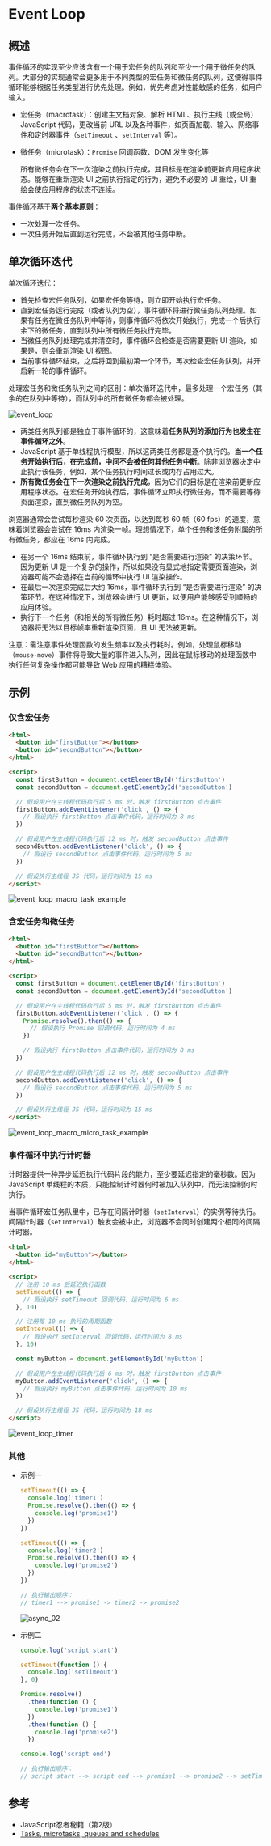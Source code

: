 # Event Loop

## 概述

事件循环的实现至少应该含有一个用于宏任务的队列和至少一个用于微任务的队列。大部分的实现通常会更多用于不同类型的宏任务和微任务的队列，这使得事件循环能够根据任务类型进行优先处理。例如，优先考虑对性能敏感的任务，如用户输入。

- 宏任务（macrotask）：创建主文档对象、解析 HTML、执行主线（或全局）JavaScript 代码，更改当前 URL 以及各种事件，如页面加载、输入、网络事件和定时器事件（`setTimeout` 、`setInterval` 等）。
- 微任务（microtask）：`Promise` 回调函数、DOM 发生变化等

  所有微任务会在下一次渲染之前执行完成，其目标是在渲染前更新应用程序状态。能够在重新渲染 UI 之前执行指定的行为，避免不必要的 UI 重绘，UI 重绘会使应用程序的状态不连续。

事件循环基于**两个基本原则**：

- 一次处理一次任务。
- 一次任务开始后直到运行完成，不会被其他任务中断。

## 单次循环迭代

单次循环迭代：

- 首先检查宏任务队列，如果宏任务等待，则立即开始执行宏任务。
- 直到宏任务运行完成（或者队列为空），事件循环将进行微任务队列处理。如果有任务在微任务队列中等待，则事件循环将依次开始执行，完成一个后执行余下的微任务，直到队列中所有微任务执行完毕。
- 当微任务队列处理完成并清空时，事件循环会检查是否需要更新 UI 渲染，如果是，则会重新渲染 UI 视图。
- 当前事件循环结束，之后将回到最初第一个环节，再次检查宏任务队列，并开启新一轮的事件循环。

处理宏任务和微任务队列之间的区别：单次循环迭代中，最多处理一个宏任务（其余的在队列中等待），而队列中的所有微任务都会被处理。

![event_loop](./files/images/event_loop.drawio.png)

- 两类任务队列都是独立于事件循环的，这意味着**任务队列的添加行为也发生在事件循环之外**。
- JavaScript 基于单线程执行模型，所以这两类任务都是逐个执行的。**当一个任务开始执行后，在完成前，中间不会被任何其他任务中断**。除非浏览器决定中止执行该任务，例如，某个任务执行时间过长或内存占用过大。
- **所有微任务会在下一次渲染之前执行完成**，因为它们的目标是在渲染前更新应用程序状态。在宏任务开始执行后，事件循环立即执行微任务，而不需要等待页面渲染，直到微任务队列为空。

浏览器通常会尝试每秒渲染 60 次页面，以达到每秒 60 帧（60 fps）的速度，意味着浏览器会尝试在 16ms 内渲染一帧。理想情况下，单个任务和该任务附属的所有微任务，都应在 16ms 内完成。

- 在另一个 16ms 结束前，事件循环执行到 “是否需要进行渲染” 的决策环节。因为更新 UI 是一个复杂的操作，所以如果没有显式地指定需要页面渲染，浏览器可能不会选择在当前的循环中执行 UI 渲染操作。
- 在最后一次渲染完成后大约 16ms，事件循环执行到 “是否需要进行渲染” 的决策环节。在这种情况下，浏览器会进行 UI 更新，以便用户能够感受到顺畅的应用体验。
- 执行下一个任务（和相关的所有微任务）耗时超过 16ms。在这种情况下，浏览器将无法以目标帧率重新渲染页面，且 UI 无法被更新。

注意：需注意事件处理函数的发生频率以及执行耗时。例如，处理鼠标移动（`mouse-move`）事件将导致大量的事件进入队列，因此在鼠标移动的处理函数中执行任何复杂操作都可能导致 Web 应用的糟糕体验。

## 示例

### 仅含宏任务

```html
<html>
  <button id="firstButton"></button>
  <button id="secondButton"></button>
</html>

<script>
  const firstButton = document.getElementById('firstButton')
  const secondButton = document.getElementById('secondButton')

  // 假设用户在主线程代码执行后 5 ms 时，触发 firstButton 点击事件
  firstButton.addEventListener('click', () => {
    // 假设执行 firstButton 点击事件代码，运行时间为 8 ms
  })

  // 假设用户在主线程代码执行后 12 ms 时，触发 secondButton 点击事件
  secondButton.addEventListener('click', () => {
    // 假设行 secondButton 点击事件代码，运行时间为 5 ms
  })

  // 假设执行主线程 JS 代码，运行时间为 15 ms
</script>
```

![event_loop_macro_task_example](./files/images/event_loop_macro_task_example.drawio.png)

### 含宏任务和微任务

```html
<html>
  <button id="firstButton"></button>
  <button id="secondButton"></button>
</html>

<script>
  const firstButton = document.getElementById('firstButton')
  const secondButton = document.getElementById('secondButton')

  // 假设用户在主线程代码执行后 5 ms 时，触发 firstButton 点击事件
  firstButton.addEventListener('click', () => {
    Promise.resolve().then(() => {
      // 假设执行 Promise 回调代码，运行时间为 4 ms
    })

    // 假设执行 firstButton 点击事件代码，运行时间为 8 ms
  })

  // 假设用户在主线程代码执行后 12 ms 时，触发 secondButton 点击事件
  secondButton.addEventListener('click', () => {
    // 假设行 secondButton 点击事件代码，运行时间为 5 ms
  })

  // 假设执行主线程 JS 代码，运行时间为 15 ms
</script>
```

![event_loop_macro_micro_task_example](./files/images/event_loop_macro_micro_task_example.drawio.png)

### 事件循环中执行计时器

计时器提供一种异步延迟执行代码片段的能力，至少要延迟指定的毫秒数。因为 JavaScript 单线程的本质，只能控制计时器何时被加入队列中，而无法控制何时执行。

当事件循环宏任务队里中，已存在间隔计时器（`setInterval`）的实例等待执行。间隔计时器（`setInterval`）触发会被中止，浏览器不会同时创建两个相同的间隔计时器。

```html
<html>
  <button id="myButton"></button>
</html>

<script>
  // 注册 10 ms 后延迟执行函数
  setTimeout(() => {
    // 假设执行 setTimeout 回调代码，运行时间为 6 ms
  }, 10)

  // 注册每 10 ms 执行的周期函数
  setInterval(() => {
    // 假设执行 setInterval 回调代码，运行时间为 8 ms
  }, 10)

  const myButton = document.getElementById('myButton')

  // 假设用户在主线程代码执行后 6 ms 时，触发 firstButton 点击事件
  myButton.addEventListener('click', () => {
    // 假设执行 myButton 点击事件代码，运行时间为 10 ms
  })

  // 假设执行主线程 JS 代码，运行时间为 18 ms
</script>
```

![event_loop_timer](./files/images/event_loop_timer.drawio.png)

### 其他

- 示例一

  ```javascript
  setTimeout(() => {
    console.log('timer1')
    Promise.resolve().then(() => {
      console.log('promise1')
    })
  })

  setTimeout(() => {
    console.log('timer2')
    Promise.resolve().then(() => {
      console.log('promise2')
    })
  })

  // 执行输出顺序：
  // timer1 --> promise1 -> timer2 -> promise2
  ```

  ![async_02](./files/images/async_02.gif)

- 示例二

  ```javascript
  console.log('script start')

  setTimeout(function () {
    console.log('setTimeout')
  }, 0)

  Promise.resolve()
    .then(function () {
      console.log('promise1')
    })
    .then(function () {
      console.log('promise2')
    })

  console.log('script end')

  // 执行输出顺序：
  // script start --> script end --> promise1 --> promise2 --> setTimeout
  ```

## 参考

- JavaScript忍者秘籍（第2版）
- [Tasks, microtasks, queues and schedules](https://jakearchibald.com/2015/tasks-microtasks-queues-and-schedules/)
